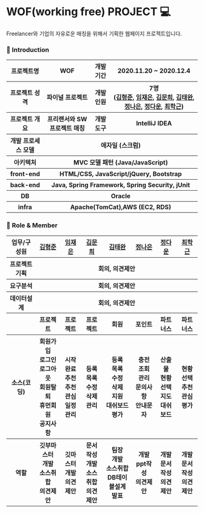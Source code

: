 # WOF(working free) PROJECT 💻
Freelancer와 기업의 자유로운 매칭을 위해서 기획한 웹페이지 프로젝트입니다.

### 🔑 Introduction

<table>
    <tr>
        <th>프로젝트명</th>
        <th> WOF</th>
        <th>개발 기간</th>
        <th>2020.11.20 ~ 2020.12.4</th>
    </tr>
    <tr>
        <th>프로젝트 성격</th>
        <th>파이널 프로젝트</th>
        <th>개발 인원</th>
        <th>7명<br>
          (<a href="https://github.com/khj923265">김형준</a>,
          <a href="https://github.com/jaeeunis">임재은</a>,
          <a href="https://github.com/mhee4321">김문희</a>,
          <a href="https://github.com/mtBig">김태완</a>,
          <a href="https://github.com/JeongNaeun">정나은</a>,
          <a href="https://github.com/cw02172">정다운</a>,
          <a href="https://github.com/choi-hakgeun">최학근</a>)
      </th>
    </tr>
      <tr>
        <th>프로젝트 개요</th>
        <th>프리랜서와 SW프로젝트 매칭</th>
        <th>개발 도구</th>
        <th>IntelliJ IDEA</th>
    </tr>
    <tr>
        <th>개발 프로세스 모델</th>
        <th colspan="3">애자일 (스크럼) </th>
    </tr>
    <tr>
        <th>아키텍처</th>
        <th colspan="3">MVC 모델 패턴 (Java/JavaScript)</th>
    </tr>
    <tr>
        <th>front-end</th>
        <th colspan="3">HTML/CSS, JavaScript/jQuery, Bootstrap</th>
    </tr>
    <tr>
        <th>back-end</th>
        <th colspan="3">Java, Spring Framework, Spring Security, jUnit</th>
    </tr>
    <tr>
        <th>DB</th>
        <th colspan="3">Oracle</th>
    </tr>
    <tr>
        <th>infra</th>
        <th colspan="3">Apache(TomCat),AWS (EC2, RDS)</th>
    </tr>
</table>

### 👥 Role & Member

<table>
    <tr>
        <th>업무/구성원</th>
        <th><a href="https://github.com/khj923265">김형준</a></th>
        <th><a href="https://github.com/jaeeunis">임재은</a></th>
        <th><a href="https://github.com/mhee4321">김문희</a></th>
        <th><a href="https://github.com/mtBig">김태완</a></th>
        <th><a href="https://github.com/JeongNaeun">정나은</a></th>
        <th><a href="https://github.com/cw02172">정다운</a></th>
        <th><a href="https://github.com/choi-hakgeun">최학근</a></th>
    </tr>
    <tr>
        <th>프로젝트 기획</th>
        <th colspan="7">회의, 의견제안</th>
    </tr>
    <tr>
        <th>요구분석</th>
        <th colspan="7">회의, 의견제안</th>
    </tr>
    <tr>
        <th>데이터설계</th>
        <th colspan="7">회의, 의견제안</th>
    </tr>
    <tr>    <tr>
        <th></th>
        <th>프로젝트</th>
        <th>프로젝트</th>
        <th>프로젝트</th>
        <th>회원</th>
        <th>포인트</th>
        <th>파트너스</th>
        <th>파트너스</th>
    </tr>
        <th>소스(코딩)</th>
        <th>회원가입<br>로그인<br>로그아웃<br>회원탈퇴<br>휴먼회원<br>공지사항</th>
        <th>시작<br>완료<br>추천<br>추천<br>관심<br>일정관리</th>
        <th>등록<br>목록<br>수정<br>삭제<br>관리</th>
        <th>등록<br>목록<br>수정<br>삭제<br>지원<br>대쉬보드<br>평가</th>
        <th>충전<br>조회<br>관리<br>문의사항<br>안내문자</th>
        <th>산출물<br>현황<br>선택<br>지도<br>대쉬보드</th>
        <th>현황<br>선택<br>추천<br>관심<br>평가</th>
    </tr>
    <tr>
        <th>역할</th>
        <th>깃부마스터<br>개발<br>소스취합<br>의견제안</th>
        <th>깃마스터<br>개발<br>의견제안</th>
        <th>문서작성<br>개발<br>소스취합<br>의견제안</th>
        <th>팀장<br>개발<br>소스취합<br>DB테이블설계<br>발표</th>
        <th>개발<br>ppt작성<br>의견제안</th>
        <th>개발<br>문서작성<br>의견제안</th>
        <th>개발<br>문서작성<br>의견제안</th>
    </tr>
</table>
